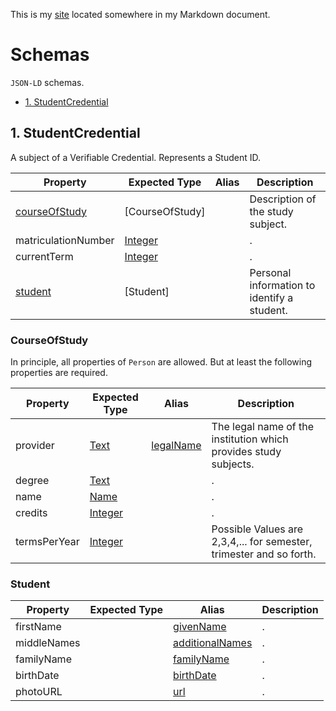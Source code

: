 This is my [site][id] located somewhere in my Markdown document.

[id]: http://example.com/whatever/


# Schemas <!-- omit in toc -->

`JSON-LD` schemas.

- [1. StudentCredential](#1-studentcredential)

## 1. StudentCredential

A subject of a Verifiable Credential. Represents a Student ID.

| Property                           | Expected Type   | Alias | Description                                 |
| ---------------------------------- | --------------- | ----- | ------------------------------------------- |
| [courseOfStudy](#11-courseofstudy) | [CourseOfStudy] |       | Description of the study subject.           |
| matriculationNumber                | [Integer]       |       | .                                           |
| currentTerm                        | [Integer]       |       | .                                           |
| [student](#12-student)             | [Student]       |       | Personal information to identify a student. |

### CourseOfStudy <!-- omit in toc -->

In principle, all properties of `Person` are allowed.
But at least the following properties are required.

| Property     | Expected Type | Alias       | Description                                                         |
| ------------ | ------------- | ----------- | ------------------------------------------------------------------- |
| provider     | [Text]        | [legalName] | The legal name of the institution which provides study subjects.    |
| degree       | [Text]        |             | .                                                                   |
| name         | [Name]        |             | .                                                                   |
| credits      | [Integer]     |             | .                                                                   |
| termsPerYear | [Integer]     |             | Possible Values are 2,3,4,... for semester, trimester and so forth. |

### Student <!-- omit in toc -->

| Property    | Expected Type | Alias             | Description |
| ----------- | ------------- | ----------------- | ----------- |
| firstName   |               | [givenName]       | .           |
| middleNames |               | [additionalNames] | .           |
| familyName  |               | [familyName]      | .           |
| birthDate   |               | [birthDate]       | .           |
| photoURL    |               | [url]             | .           |


<!-- Link list -->

[Integer]: https://schema.org/Integer
[Person]: https://schema.org/Person
[legalName]: https://schema.org/legalName
[Text]: https://schema.org/Text
[Name]: https://schema.org/Name
[givenName]: https://schema.org/givenName
[additionalNames]: https://schema.org/additionalNames
[familyName]: https://schema.org/familyName
[birthDate]: https://schema.org/birthDate
[url]: https://schema.org/url
